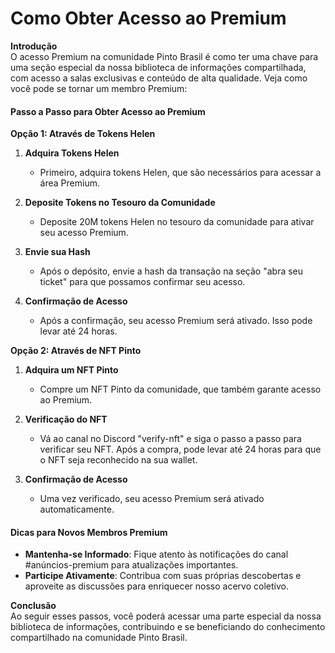 # Como Obter Acesso ao Premium

**Introdução**  
O acesso Premium na comunidade Pinto Brasil é como ter uma chave para uma seção especial da nossa biblioteca de informações compartilhada, com acesso a salas exclusivas e conteúdo de alta qualidade. Veja como você pode se tornar um membro Premium:

#### Passo a Passo para Obter Acesso ao Premium

**Opção 1: Através de Tokens Helen**

1. **Adquira Tokens Helen**  
   - Primeiro, adquira tokens Helen, que são necessários para acessar a área Premium.

2. **Deposite Tokens no Tesouro da Comunidade**  
   - Deposite 20M tokens Helen no tesouro da comunidade para ativar seu acesso Premium.

3. **Envie sua Hash**  
   - Após o depósito, envie a hash da transação na seção "abra seu ticket" para que possamos confirmar seu acesso.

4. **Confirmação de Acesso**  
   - Após a confirmação, seu acesso Premium será ativado. Isso pode levar até 24 horas.

**Opção 2: Através de NFT Pinto**

1. **Adquira um NFT Pinto**  
   - Compre um NFT Pinto da comunidade, que também garante acesso ao Premium.

2. **Verificação do NFT**  
   - Vá ao canal no Discord "verify-nft" e siga o passo a passo para verificar seu NFT. Após a compra, pode levar até 24 horas para que o NFT seja reconhecido na sua wallet.

3. **Confirmação de Acesso**  
   - Uma vez verificado, seu acesso Premium será ativado automaticamente.

#### Dicas para Novos Membros Premium

- **Mantenha-se Informado**: Fique atento às notificações do canal #anúncios-premium para atualizações importantes.
- **Participe Ativamente**: Contribua com suas próprias descobertas e aproveite as discussões para enriquecer nosso acervo coletivo.

**Conclusão**  
Ao seguir esses passos, você poderá acessar uma parte especial da nossa biblioteca de informações, contribuindo e se beneficiando do conhecimento compartilhado na comunidade Pinto Brasil.
